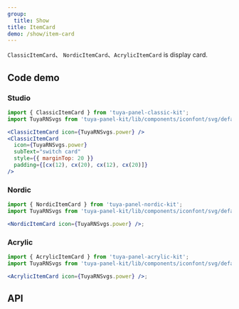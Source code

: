 ```yaml
---
group:
  title: Show
title: ItemCard
demo: /show/item-card
---
```


<Desc>

`ClassicItemCard`、 `NordicItemCard`、`AcrylicItemCard` is display card.

</Desc>

## Code demo

### Studio

```jsx
import { ClassicItemCard } from 'tuya-panel-classic-kit';
import TuyaRNSvgs from 'tuya-panel-kit/lib/components/iconfont/svg/defaultSvg';

<ClassicItemCard icon={TuyaRNSvgs.power} />
<ClassicItemCard
  icon={TuyaRNSvgs.power}
  subText="switch card"
  style={{ marginTop: 20 }}
  padding={[cx(12), cx(20), cx(12), cx(20)]}
/>
```

### Nordic

```jsx
import { NordicItemCard } from 'tuya-panel-nordic-kit';
import TuyaRNSvgs from 'tuya-panel-kit/lib/components/iconfont/svg/defaultSvg';

<NordicItemCard icon={TuyaRNSvgs.power} />;
```

### Acrylic

```jsx
import { AcrylicItemCard } from 'tuya-panel-acrylic-kit';
import TuyaRNSvgs from 'tuya-panel-kit/lib/components/iconfont/svg/defaultSvg';

<AcrylicItemCard icon={TuyaRNSvgs.power} />;
```

## API

<API src="../../../node_modules/tuya-panel-style-switch-card/lib/index.d.ts" exports='["ClassicItemCard"]'></API>

